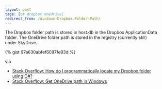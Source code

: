 ```yaml
---
layout: post
tags: [c# dropbox onedrive]
redirect_from: /Windows-Dropbox-Folder-Path/
---
```

The Dropbox folder path is stored in host.db in the Dropbox ApplicationData folder. The OneDrive folder path is stored in the registry (currently still) under SkyDrive.

{% gist 67a630abfef6097fe93d %}

via 
- [Stack Overflow: How do I programmatically locate my Dropbox folder using C#?](http://stackoverflow.com/questions/9660280/)
- [Stack Overflow: Get OneDrive path in Windows](http://stackoverflow.com/questions/26771265/)
